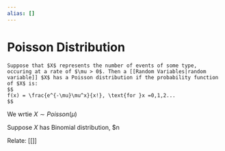 ```yaml
---
alias: []
---
```

# Poisson Distribution
```ad-def
Suppose that $X$ represents the number of events of some type, occuring at a rate of $\mu > 0$. Then a [[Random Variables|random variable]] $X$ has a Poisson distribution if the probability function of $X$ is:
$$
f(x) = \frac{e^{-\mu}\mu^x}{x!}, \text{for }x =0,1,2...
$$

```
We wrtie $X \sim Poisson(\mu)$

Suppose $X$ has Binomial distribution, $n

Relate: [[]]